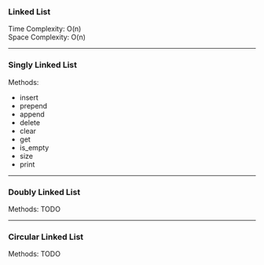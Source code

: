 ### Linked List

Time Complexity: O(n)\
Space Complexity: O(n)

---

### Singly Linked List

Methods:

- insert
- prepend
- append
- delete
- clear
- get
- is_empty
- size
- print

---

### Doubly Linked List

Methods:
TODO

---

### Circular Linked List

Methods:
TODO
